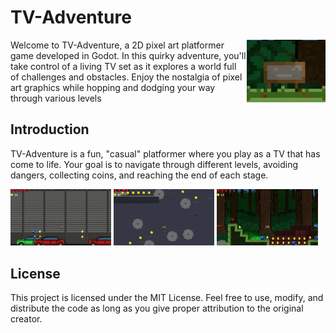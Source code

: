 # TV-Adventure
<img src="Assets/Screenshots/src4.png" width="25%" style="float: right;">
Welcome to TV-Adventure, a 2D pixel art platformer game developed in Godot. In this quirky adventure, you'll take control of a living TV set as it explores a world full of challenges and obstacles. Enjoy the nostalgia of pixel art graphics while hopping and dodging your way through various levels

## Introduction

TV-Adventure is a fun, "casual" platformer where you play as a TV that has come to life. Your goal is to navigate through different levels, avoiding dangers, collecting coins, and reaching the end of each stage.

<img src="Assets/Screenshots/scr1.png" width="32%">
<img src="Assets/Screenshots/scr2.png" width="32%">
<img src="Assets/Screenshots/scr3.png" width="32%">

## License

This project is licensed under the MIT License. Feel free to use, modify, and distribute the code as long as you give proper attribution to the original creator.